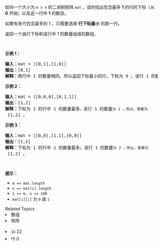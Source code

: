 <p>给你一个大小为 <code>m x n</code> 的二进制矩阵 <code>mat</code> ，请你找出包含最多 <strong>1</strong> 的行的下标（从 <strong>0</strong> 开始）以及这一行中 <strong>1</strong> 的数目。</p>

<p>如果有多行包含最多的 1 ，只需要选择 <strong>行下标最小</strong> 的那一行。</p>

<p>返回一个由行下标和该行中 1 的数量组成的数组。</p>

<p>&nbsp;</p>

<p><strong>示例 1：</strong></p>

<pre>
<strong>输入：</strong>mat = [[0,1],[1,0]]
<strong>输出：</strong>[0,1]
<strong>解释：</strong>两行中 1 的数量相同。所以返回下标最小的行，下标为 0 。该行 1 的数量为 1 。所以，答案为 [0,1] 。 
</pre>

<p><strong>示例 2：</strong></p>

<pre>
<strong>输入：</strong>mat = [[0,0,0],[0,1,1]]
<strong>输出：</strong>[1,2]
<strong>解释：</strong>下标为 1 的行中 1 的数量最多<span><code>。</code></span>该行 1 的数量<span><code>为 2 。所以，答案为</code></span> [1,2] 。
</pre>

<p><strong>示例 3：</strong></p>

<pre>
<strong>输入：</strong>mat = [[0,0],[1,1],[0,0]]
<strong>输出：</strong>[1,2]
<strong>解释：</strong>下标为 1 的行中 1 的数量最多。该行 1 的数量<span><code>为 2 。所以，答案为</code></span> [1,2] 。</pre>

<p>&nbsp;</p>

<p><strong>提示：</strong></p>

<ul> 
 <li><code>m == mat.length</code>&nbsp;</li> 
 <li><code>n == mat[i].length</code>&nbsp;</li> 
 <li><code>1 &lt;= m, n &lt;= 100</code>&nbsp;</li> 
 <li><code>mat[i][j]</code> 为 <code>0</code> 或 <code>1</code></li> 
</ul>

<div><div>Related Topics</div><div><li>数组</li><li>矩阵</li></div></div><br><div><li>👍 22</li><li>👎 0</li></div>